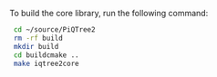 To build the core library, run the following command:
```bash
 cd ~/source/PiQTree2  
 rm -rf build 
 mkdir build 
 cd buildcmake ..
 make iqtree2core        
```

